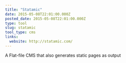 ```yaml
---
title: "Statamic"
date: 2015-05-08T22:01:00.000Z
posted_date: 2015-05-08T22:01:00.000Z
type: tool
slug: statamic
tool_type: cms
links:
  website: http://statamic.com/
---
```

A Flat-file CMS that also generates static pages as output




